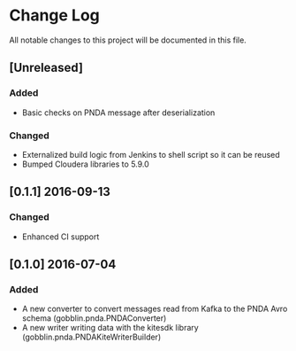 # Change Log
All notable changes to this project will be documented in this file.

## [Unreleased]
### Added
- Basic checks on PNDA message after deserialization
### Changed
- Externalized build logic from Jenkins to shell script so it can be reused
- Bumped Cloudera libraries to 5.9.0

## [0.1.1] 2016-09-13
### Changed
- Enhanced CI support

## [0.1.0] 2016-07-04
### Added 
* A new converter to convert messages read from Kafka to the PNDA Avro schema (gobblin.pnda.PNDAConverter)
* A new writer writing data with the kitesdk library (gobblin.pnda.PNDAKiteWriterBuilder)
